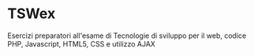 # TSWex
Esercizi preparatori all'esame di Tecnologie di sviluppo per il web, codice PHP, Javascript, HTML5, CSS e utilizzo AJAX

